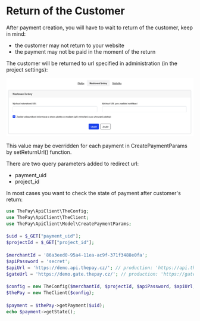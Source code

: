 # Return of the Customer

After payment creation, you will have to wait to return of the customer, keep in mind:

- the customer may not return to your website
- the payment may not be paid in the moment of the return

The customer will be returned to url specified in administration (in the project settings):

![settings](img/settings.png)

This value may be overridden for each payment in CreatePaymentParams by setReturnUrl() function.

There are two query parameters added to redirect url:

* payment_uid
* project_id

In most cases you want to check the state of payment after customer's return:

```php
use ThePay\ApiClient\TheConfig;
use ThePay\ApiClient\TheClient;
use ThePay\ApiClient\Model\CreatePaymentParams;

$uid = $_GET["payment_uid"];
$projectId = $_GET["project_id"];

$merchantId = '86a3eed0-95a4-11ea-ac9f-371f3488e0fa';
$apiPassword = 'secret';
$apiUrl = 'https://demo.api.thepay.cz/'; // production: 'https://api.thepay.cz/'
$gateUrl = 'https://demo.gate.thepay.cz/'; // production: 'https://gate.thepay.cz/'

$config = new TheConfig($merchantId, $projectId, $apiPassword, $apiUrl, $gateUrl);
$thePay = new TheClient($config);

$payment = $thePay->getPayment($uid);
echo $payment->getState();
```
